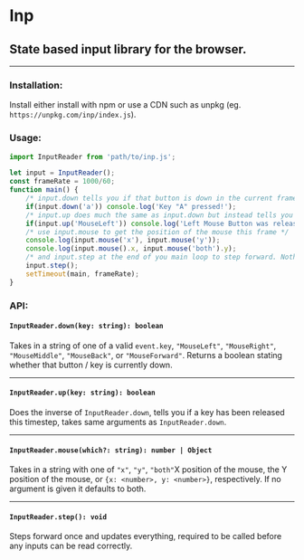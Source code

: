 
# Inp
## State based input library for the browser.
---
### Installation:
Install either install with npm or use a CDN such as unpkg (eg. `https://unpkg.com/inp/index.js`).
### Usage:
```js
import InputReader from 'path/to/inp.js';

let input = InputReader();
const frameRate = 1000/60;
function main() {
	/* input.down tells you if that button is down in the current frame / step. */
	if(input.down('a')) console.log('Key "A" pressed!');
	/* input.up does much the same as input.down but instead tells you if the button was released this frame */
	if(input.up('MouseLeft')) console.log('Left Mouse Button was released this timestep.');
	/* use input.mouse to get the position of the mouse this frame */
	console.log(input.mouse('x'), input.mouse('y'));
	console.log(input.mouse().x, input.mouse('both').y);
	/* and input.step at the end of you main loop to step forward. Nothing will work unless you do this. */
	input.step();
	setTimeout(main, frameRate);
}
```
### API:
#### `InputReader.down(key: string): boolean`
Takes in a string of one of a valid `event.key`, `"MouseLeft"`, `"MouseRight"`, `"MouseMiddle"`, `"MouseBack"`, or `"MouseForward"`. Returns a boolean stating whether that button / key is currently down.
___
#### `InputReader.up(key: string): boolean`
Does the inverse of `InputReader.down`, tells you if a key has been released this timestep, takes same arguments as `InputReader.down`.
___
#### `InputReader.mouse(which?: string): number | Object`
Takes in a string with one of `"x"`, `"y"`, `"both"`X position of the mouse, the Y position of the mouse, or `{x: <number>, y: <number>}`, respectively. If no argument is given it defaults to both.
___
#### `InputReader.step(): void`
 Steps forward once and updates everything, required to be called before any inputs can be read correctly.